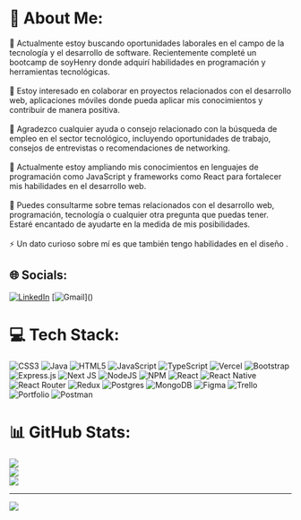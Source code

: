 # 💫 About Me:
🔭 Actualmente estoy buscando oportunidades laborales en el campo de la tecnología y el desarrollo de software. Recientemente completé un bootcamp de soyHenry donde adquirí habilidades en programación y herramientas tecnológicas.<br><br>👯 Estoy interesado en colaborar en proyectos relacionados con el desarrollo web, aplicaciones móviles  donde pueda aplicar mis conocimientos y contribuir de manera positiva.<br><br>🤝 Agradezco cualquier ayuda o consejo relacionado con la búsqueda de empleo en el sector tecnológico, incluyendo oportunidades de trabajo, consejos de entrevistas o recomendaciones de networking.<br><br>🌱 Actualmente estoy ampliando mis conocimientos en lenguajes de programación como JavaScript y frameworks como React para fortalecer mis habilidades en el desarrollo web.<br><br>💬 Puedes consultarme sobre temas relacionados con el desarrollo web, programación, tecnología o cualquier otra pregunta que puedas tener. Estaré encantado de ayudarte en la medida de mis posibilidades.<br><br>⚡ Un dato curioso sobre mí es que también tengo habilidades en el diseño .


## 🌐 Socials:
[![LinkedIn](https://www.flaticon.es/iconos-gratis/linkedin)](https://linkedin.com/in/https://www.linkedin.com/in/ignacio-leonel-cardozo-b34307244/) 
[![Gmail](https://www.flaticon.es/iconos-gratis/gmail")]()

# 💻 Tech Stack:
![CSS3](https://img.shields.io/badge/css3-%231572B6.svg?style=for-the-badge&logo=css3&logoColor=white) ![Java](https://img.shields.io/badge/java-%23ED8B00.svg?style=for-the-badge&logo=java&logoColor=white) ![HTML5](https://img.shields.io/badge/html5-%23E34F26.svg?style=for-the-badge&logo=html5&logoColor=white) ![JavaScript](https://img.shields.io/badge/javascript-%23323330.svg?style=for-the-badge&logo=javascript&logoColor=%23F7DF1E) ![TypeScript](https://img.shields.io/badge/typescript-%23007ACC.svg?style=for-the-badge&logo=typescript&logoColor=white) ![Vercel](https://img.shields.io/badge/vercel-%23000000.svg?style=for-the-badge&logo=vercel&logoColor=white) ![Bootstrap](https://img.shields.io/badge/bootstrap-%23563D7C.svg?style=for-the-badge&logo=bootstrap&logoColor=white) ![Express.js](https://img.shields.io/badge/express.js-%23404d59.svg?style=for-the-badge&logo=express&logoColor=%2361DAFB) ![Next JS](https://img.shields.io/badge/Next-black?style=for-the-badge&logo=next.js&logoColor=white) ![NodeJS](https://img.shields.io/badge/node.js-6DA55F?style=for-the-badge&logo=node.js&logoColor=white) ![NPM](https://img.shields.io/badge/NPM-%23000000.svg?style=for-the-badge&logo=npm&logoColor=white) ![React](https://img.shields.io/badge/react-%2320232a.svg?style=for-the-badge&logo=react&logoColor=%2361DAFB) ![React Native](https://img.shields.io/badge/react_native-%2320232a.svg?style=for-the-badge&logo=react&logoColor=%2361DAFB) ![React Router](https://img.shields.io/badge/React_Router-CA4245?style=for-the-badge&logo=react-router&logoColor=white) ![Redux](https://img.shields.io/badge/redux-%23593d88.svg?style=for-the-badge&logo=redux&logoColor=white) ![Postgres](https://img.shields.io/badge/postgres-%23316192.svg?style=for-the-badge&logo=postgresql&logoColor=white) ![MongoDB](https://img.shields.io/badge/MongoDB-%234ea94b.svg?style=for-the-badge&logo=mongodb&logoColor=white) 	![Figma](https://img.shields.io/badge/figma-%23F24E1E.svg?style=for-the-badge&logo=figma&logoColor=white) ![Trello](https://img.shields.io/badge/Trello-%23026AA7.svg?style=for-the-badge&logo=Trello&logoColor=white) ![Portfolio](https://img.shields.io/badge/Portfolio-%23000000.svg?style=for-the-badge&logo=firefox&logoColor=#FF7139) ![Postman](https://img.shields.io/badge/Postman-FF6C37?style=for-the-badge&logo=postman&logoColor=white)
# 📊 GitHub Stats:
![](https://github-readme-stats.vercel.app/api?username=nacho-bootcamp&theme=dark&hide_border=false&include_all_commits=false&count_private=false)<br/>
![](https://github-readme-streak-stats.herokuapp.com/?user=nacho-bootcamp&theme=dark&hide_border=false)<br/>
![](https://github-readme-stats.vercel.app/api/top-langs/?username=nacho-bootcamp&theme=dark&hide_border=false&include_all_commits=false&count_private=false&layout=compact)

---
[![](https://visitcount.itsvg.in/api?id=nacho-bootcamp&icon=0&color=0)](https://visitcount.itsvg.in)

<!-- Proudly created with GPRM ( https://gprm.itsvg.in ) -->
